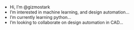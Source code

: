 - Hi, I’m @gizmostark
- I’m interested in machine learning, and design automation...
- I’m currently learning python...
- I’m looking to collaborate on design automation in CAD...
